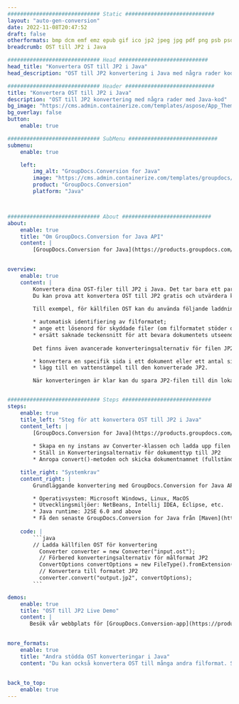 ```yaml
---
############################# Static ############################
layout: "auto-gen-conversion"
date: 2022-11-08T20:47:52
draft: false
otherformats: bmp dcm emf emz epub gif ico jp2 jpeg jpg pdf png psb psd svg svgz tex tga tif tiff webp wmf wmz xps
breadcrumb: OST till JP2 i Java

############################# Head ############################
head_title: "Konvertera OST till JP2 i Java"
head_description: "OST till JP2 konvertering i Java med några rader kod. Konvertera över 160 filformat med hjälp av GroupDocs dokumentkonverterings-API för Java"

############################# Header ############################
title: "Konvertera OST till JP2 i Java"
description: "OST till JP2 konvertering med några rader med Java-kod"
bg_image: "https://cms.admin.containerize.com/templates/aspose/App_Themes/V3/images/bg/header1.png"
bg_overlay: false
button:
    enable: true

############################# SubMenu ############################
submenu:
    enable: true

    left:
        img_alt: "GroupDocs.Conversion for Java"
        image: "https://cms.admin.containerize.com/templates/groupdocs/images/product-logos/90x90-noborder/groupdocs-conversion-java.png"
        product: "GroupDocs.Conversion"
        platform: "Java"



############################# About ############################
about:
    enable: true
    title: "Om GroupDocs.Conversion for Java API"
    content: |
        [GroupDocs.Conversion for Java](https://products.groupdocs.com/conversion/java/) är ett avancerat filformatkonverterings-API för konvertering mellan populära bild- och dokumentformat som Microsoft Office, OpenDocument, PDF, HTML, e-post, CAD. och mycket mer med bara några rader kod. Det inbyggda API:t upptäcker automatiskt formaten för originaldokumenten och erbjuder många alternativ för att anpassa de konverterade dokumenten. Tillsammans med funktionen att extrahera information från ett dokument, stöder den också cachelagring av konverteringsresultaten till den lokala disken som standard. Men alla typer av cachelagring kan stödjas genom att implementera lämpliga gränssnitt - Amazon S3, Dropbox, Google Drive, Windows Azure, Reddis eller andra.
    

overview:
    enable: true
    content: |
        Konvertera dina OST-filer till JP2 i Java. Det tar bara ett par rader med Java-kod på valfri plattform, som Windows, Linux, macOS.
        Du kan prova att konvertera OST till JP2 gratis och utvärdera kvaliteten på konverteringsresultaten. Tillsammans med enkla filkonverteringsskript kan du prova mer sofistikerade alternativ för att ladda källfilen OST och lagra JP2-utdata. 
        
        Till exempel, för källfilen OST kan du använda följande laddningsalternativ:

        * automatisk identifiering av filformatet;
        * ange ett lösenord för skyddade filer (om filformatet stöder det);
        * ersätt saknade teckensnitt för att bevara dokumentets utseende.
        
        Det finns även avancerade konverteringsalternativ för filen JP2:

        * konvertera en specifik sida i ett dokument eller ett antal sidor;
        * lägg till en vattenstämpel till den konverterade JP2.

        När konverteringen är klar kan du spara JP2-filen till din lokala filsökväg eller till tredje parts lagring såsom FTP, Amazon S3, Google Drive, Dropbox etc. Observera - för att konvertera OST till JP2 behöver du inte installera någon ytterligare programvara, såsom MS Office, Open Office, Adobe Acrobat Reader etc.


############################# Steps ############################
steps:
    enable: true
    title_left: "Steg för att konvertera OST till JP2 i Java"
    content_left: |
        [GroupDocs.Conversion for Java](https://products.groupdocs.com/conversion/java/) låter utvecklare enkelt konvertera OST fil till JP2 med några rader kod.
        
        * Skapa en ny instans av Converter-klassen och ladda upp filen OST med den fullständiga sökvägen
        * Ställ in Konverteringsalternativ för dokumenttyp till JP2
        * Anropa convert()-metoden och skicka dokumentnamnet (fullständig sökväg) och formatet (JP2) som en parameter

    title_right: "Systemkrav"
    content_right: |
        Grundläggande konvertering med GroupDocs.Conversion for Java API kan göras med bara några rader kod. Våra API:er stöds på alla större plattformar och operativsystem. Innan du kör koden nedan, se till att du har följande förutsättningar installerade på ditt system.

        * Operativsystem: Microsoft Windows, Linux, MacOS
        * Utvecklingsmiljöer: NetBeans, Intellij IDEA, Eclipse, etc.
        * Java runtime: J2SE 6.0 and above
        * Få den senaste GroupDocs.Conversion for Java från [Maven](https://repository.groupdocs.com/webapp/#/artifacts/browse/tree/General/repo/com/groupdocs/groupdocs-conversion)
         
    code: |
        ```java    
        // Ladda källfilen OST för konvertering
          Converter converter = new Converter("input.ost");
          // Förbered konverteringsalternativ för målformat JP2
          ConvertOptions convertOptions = new FileType().fromExtension("jp2").getConvertOptions();
          // Konvertera till formatet JP2
          converter.convert("output.jp2", convertOptions);
        ```

demos:
    enable: true
    title: "OST till JP2 Live Demo"
    content: |
       Besök vår webbplats för [GroupDocs.Conversion-app](https://products.groupdocs.app/conversion/family) och försök konvertera OST till JP2 nu. Den kostnadsfria demon har följande fördelar
          

more_formats:
    enable: true
    title: "Andra stödda OST konverteringar i Java"
    content: "Du kan också konvertera OST till många andra filformat. Se listan nedan."
       
       
back_to_top:
    enable: true
---
```


